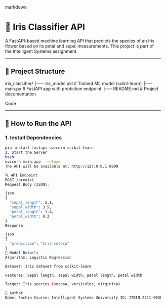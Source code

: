 markdown
# 🌸 Iris Classifier API

A FastAPI-based machine learning API that predicts the species of an Iris flower based on its petal and sepal measurements. This project is part of the Intelligent Systems assignment.

---

## 📁 Project Structure

iris_classifier/ ├── iris_model.pkl # Trained ML model (scikit-learn) ├── main.py # FastAPI app with prediction endpoint ├── README.md # Project documentation

Code

---

## 🚀 How to Run the API

### 1. Install Dependencies

```bash
pip install fastapi uvicorn scikit-learn
2. Start the Server
bash
uvicorn main:app --reload
The API will be available at: http://127.0.0.1:8000

🔍 API Endpoint
POST /predict
Request Body (JSON):

json
{
  "sepal_length": 5.1,
  "sepal_width": 3.5,
  "petal_length": 1.4,
  "petal_width": 0.2
}
Response:

json
{
  "prediction": "Iris-setosa"
}
🧠 Model Details
Algorithm: Logistic Regression

Dataset: Iris dataset from scikit-learn

Features: Sepal length, sepal width, petal length, petal width

Target: Iris species (setosa, versicolor, virginica)

🙋 Author
Name: Sachin Course: Intelligent Systems University ID: ITBIN-2211-0038